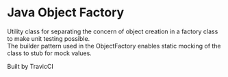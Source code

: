 # Java Object Factory

Utility class for separating the concern of object creation in a factory class to make unit testing possible.  
The builder pattern used in the ObjectFactory enables static mocking of the class to stub for mock values.

Built by TravicCI
